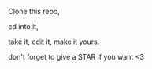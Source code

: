 Clone this repo, 

cd into it,

take it, edit it, make it yours.

don't forget to give a STAR if you want <3